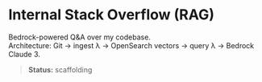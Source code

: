 # Internal Stack Overflow (RAG)

Bedrock-powered Q&A over my codebase. \
Architecture: Git → ingest λ → OpenSearch vectors → query λ → Bedrock Claude 3.

> **Status:** scaffolding